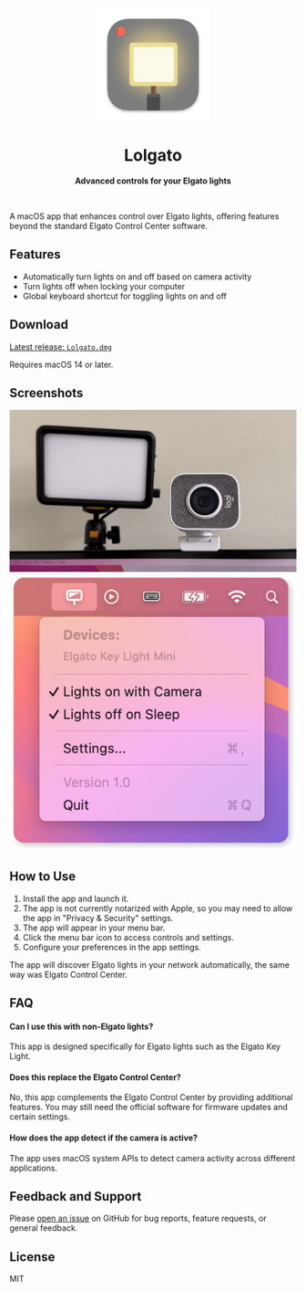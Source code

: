 <div align="center">
	<img src="Meta/AppIcon_readme.png" width="200" height="200">
	<h1>Lolgato</h1>
	<p>
		<b>Advanced controls for your Elgato lights</b>
	</p>
	<br>
</div>

A macOS app that enhances control over Elgato lights, offering features beyond the standard Elgato Control Center software.

## Features

- Automatically turn lights on and off based on camera activity
- Turn lights off when locking your computer
- Global keyboard shortcut for toggling lights on and off

## Download

[Latest release: `Lolgato.dmg`](https://github.com/raine/lolgato/releases/latest/download/Lolgato.dmg)

Requires macOS 14 or later.

## Screenshots

![Demo](Meta/demo.gif)
![Menu](Meta/Menu_readme.png)

## How to Use

1. Install the app and launch it.
2. The app is not currently notarized with Apple, so you may need to allow the app in "Privacy & Security" settings.
3. The app will appear in your menu bar.
4. Click the menu bar icon to access controls and settings.
5. Configure your preferences in the app settings.

The app will discover Elgato lights in your network automatically, the same way was Elgato Control Center.

## FAQ

#### Can I use this with non-Elgato lights?

This app is designed specifically for Elgato lights such as the Elgato Key Light.

#### Does this replace the Elgato Control Center?

No, this app complements the Elgato Control Center by providing additional features. You may still need the official software for firmware updates and certain settings.

#### How does the app detect if the camera is active?

The app uses macOS system APIs to detect camera activity across different applications.

## Feedback and Support

Please [open an issue](https://github.com/raine/Lolgato/issues/new) on GitHub for bug reports, feature requests, or general feedback.

## License

MIT
